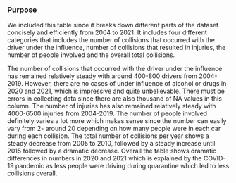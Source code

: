### Purpose

We included this table since it breaks down different parts of the dataset concisely and efficiently from 2004 to 2021. It includes four different categories that includes the number of collisions that occurred with the driver under the influence, number of collisions that resulted in injuries, the number of people involved and the overall total collisions.

The number of collisions that occurred with the driver under the influence has remained relatively steady with around 400-800 drivers from 2004-2019. However, there are no cases of under influence of alcohol or drugs in 2020 and 2021, which is impressive and quite unbelievable. There must be errors in collecting data since there are also thousand of NA values in this column. The number of injuries has also remained relatively steady with 4000-6500 injuries from 2004-2019. The number of people involved definitely varies a lot more which makes sense since the number can easily vary from 2- around 20 depending on how many people were in each car during each collision. The total number of collisions per year shows a steady decrease from 2005 to 2010, followed by a steady increase until 2015 followed by a dramatic decrease. Overall the table shows dramatic differences in numbers in 2020 and 2021 which is explained by the COVID-19 pandemic as less people were driving during quarantine which led to less collisions overall.
